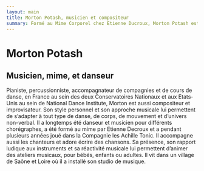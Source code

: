 ```yaml
---
layout: main
title: Morton Potash, musicien et compositeur
summary: Formé au Mime Corporel chez Etienne Ducroux, Morton Potash est musicien, pianiste, percussionniste et compositeur. Il travaille comme improvisateur et accompagnateur de chorégraphies et de cours de danse au CNSMD de Paris et de Lyon et pour d’autres écoles ou compagnies. Il accompagne aussi les chanteurs et compose des chansons pour toute sorte d’interprètes.  
---
```

# Morton Potash

## Musicien, mime, et danseur
Pianiste, percussionniste, accompagnateur de compagnies et de cours de danse, en France au sein des deux Conservatoires Nationaux et aux Etats-Unis au sein de National Dance Institute, Morton est aussi compositeur et improvisateur. Son style personnel et son approche musicale lui permettent de s’adapter à tout type de danse, de corps, de mouvement et d’univers non-verbal. Il a longtemps été danseur et musicien pour différents chorégraphes, a été formé au mime par Etienne Decroux et a pendant plusieurs années joué dans la Compagnie les Achille Tonic.  Il accompagne aussi les chanteurs et adore écrire des chansons. Sa présence, son rapport ludique aux instruments et sa réactivité musicale lui permettent d’animer des ateliers musicaux, pour bébés, enfants ou adultes. Il vit dans un village de Saône et Loire où il a installé son studio de musique.

<br>
